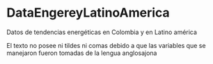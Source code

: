 # DataEngereyLatinoAmerica
Datos de tendencias energéticas en Colombia y en Latino américa 

El texto no posee ni tildes ni comas debido a que las variables que se manejaron fueron tomadas de la lengua anglosajona 